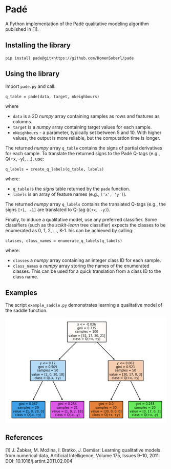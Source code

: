 # Pad&#233;
A Python implementation of the Pad&#233; qualitative modeling algorithm published in [1].

## Installing the library

`pip install pade@git+https://github.com/DomenSoberl/pade`

## Using the library

Import `pade.py` and call:

`q_table = pade(data, target, nNeighbours)`

where
- `data` is a 2D *numpy* array containing samples as rows and features as columns.
- `target` is a *numpy* array containing target values for each sample.
- `nNeighbours` - a parameter, typically set between 5 and 10. With higher values, the output is more reliable, but the computation time is longer.

The returned *numpy* array `q_table` contains the signs of partial derivatives for each sample. To translate the returned signs to the Pad&#233; Q-tags (e.g., Q(+x, -y), ...), use:

`q_labels = create_q_labels(q_table, labels)`

where:
- `q_table` is the *signs* table returned by the `pade` function.
- `labels` is an array of feature names (e.g., `['x', 'y']`).

The returned *numpy* array `q_labels` contains the translated Q-tags (e.g., the signs `[+1, -1]` are translated to Q-tag `Q(+x, -y)`).

Finally, to induce a qualitative model, use any preferred classifier. Some classifiers (such as the *scikit-learn* tree classifier) expects the classes to be enumerated as 0, 1, 2, ..., K-1. his can be achieved by calling:

`classes, class_names = enumerate_q_labels(q_labels)`

where:
- `classes` a *numpy* array containing an integer class ID for each sample.
- `class_names` a *numpy* array storing the names of the enumerated classes. This can be used for a quick translation from a class ID to the class name.

## Examples

The script `example_saddle.py` demonstrates learning a qualitative model of the saddle function.

![saddle model](saddle_model.png)

## References

[1] J. Žabkar, M. Možina, I. Bratko, J. Demšar: Learning qualitative models from numerical data, Artificial Intelligence, Volume 175, Issues 9–10, 2011. DOI: 10.1016/j.artint.2011.02.004
